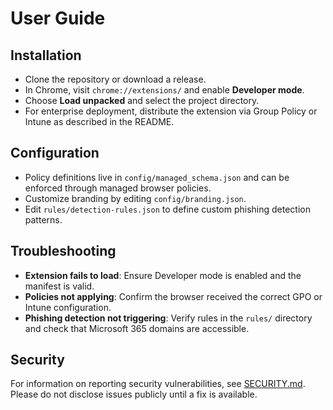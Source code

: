 # User Guide

## Installation
- Clone the repository or download a release.
- In Chrome, visit `chrome://extensions/` and enable **Developer mode**.
- Choose **Load unpacked** and select the project directory.
- For enterprise deployment, distribute the extension via Group Policy or Intune as described in the README.

## Configuration
- Policy definitions live in `config/managed_schema.json` and can be enforced through managed browser policies.
- Customize branding by editing `config/branding.json`.
- Edit `rules/detection-rules.json` to define custom phishing detection patterns.

## Troubleshooting
- **Extension fails to load**: Ensure Developer mode is enabled and the manifest is valid.
- **Policies not applying**: Confirm the browser received the correct GPO or Intune configuration.
- **Phishing detection not triggering**: Verify rules in the `rules/` directory and check that Microsoft 365 domains are accessible.

## Security

For information on reporting security vulnerabilities, see [SECURITY.md](../SECURITY.md). Please do not disclose issues publicly until a fix is available.
